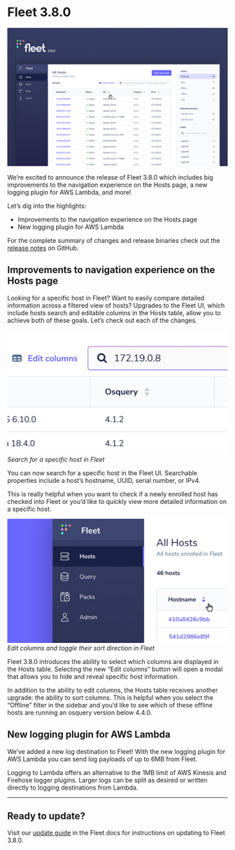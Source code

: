 # Fleet 3.8.0

![Fleet 3.8.0](../website/assets/images/articles/fleet-3.8.0-cover-960x600@2x.jpg)

We’re excited to announce the release of Fleet 3.8.0 which includes big improvements to the navigation experience on the Hosts page, a new logging plugin for AWS Lambda, and more!

Let’s dig into the highlights:

- Improvements to the navigation experience on the Hosts page
- New logging plugin for AWS Lambda

For the complete summary of changes and release binaries check out the [release notes](https://github.com/fleetdm/fleet/releases/tag/3.8.0) on GitHub.

## Improvements to navigation experience on the Hosts page

Looking for a specific host in Fleet? Want to easily compare detailed information across a filtered view of hosts? Upgrades to the Fleet UI, which include hosts search and editable columns in the Hosts table, allow you to achieve both of these goals. Let’s check out each of the changes.

![Improvements to navigation experience on the Hosts page](../website/assets/images/articles/fleet-3.8.0-1-700x393@2x.jpg)
_Search for a specific host in Fleet_

You can now search for a specific host in the Fleet UI. Searchable properties include a host’s hostname, UUID, serial number, or IPv4.

This is really helpful when you want to check if a newly enrolled host has checked into Fleet or you’d like to quickly view more detailed information on a specific host.

![Edit columns](../website/assets/images/articles/fleet-3.8.0-2-700x393@2x.jpg)
_Edit columns and toggle their sort direction in Fleet_

Fleet 3.8.0 introduces the ability to select which columns are displayed in the Hosts table. Selecting the new “Edit columns” button will open a modal that allows you to hide and reveal specific host information.

In addition to the ability to edit columns, the Hosts table receives another upgrade: the ability to sort columns. This is helpful when you select the “Offline” filter in the sidebar and you’d like to see which of these offline hosts are running an osquery version below 4.4.0.

## New logging plugin for AWS Lambda

We’ve added a new log destination to Fleet! With the new logging plugin for AWS Lambda you can send log payloads of up to 6MB from Fleet.

Logging to Lambda offers an alternative to the 1MB limit of AWS Kinesis and Firehose logger plugins. Larger logs can be split as desired or written directly to logging destinations from Lambda.

---

## Ready to update?

Visit our [update guide](https://fleetdm.com/docs/using-fleet/updating-fleet) in the Fleet docs for instructions on updating to Fleet 3.8.0.

<meta name="category" value="releases">
<meta name="authorFullName" value="Noah Talerman">
<meta name="authorGitHubUsername" value="noahtalerman">
<meta name="publishedOn" value="2021-02-26">
<meta name="articleTitle" value="Fleet 3.8.0">
<meta name="articleImageUrl" value="../website/assets/images/articles/fleet-3.8.0-cover-1600x900@2x.jpg">